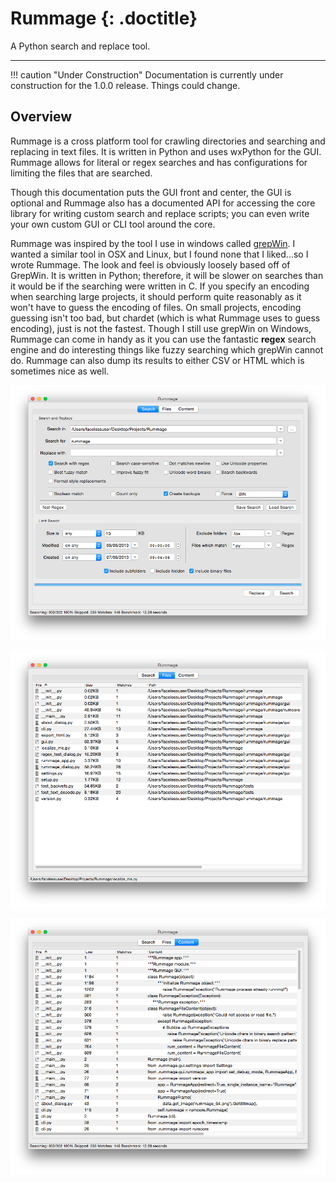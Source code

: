 # Rummage {: .doctitle}
A Python search and replace tool.

---

!!! caution "Under Construction"
    Documentation is currently under construction for the 1.0.0 release.  Things could change.

## Overview
Rummage is a cross platform tool for crawling directories and searching and replacing in text files.  It is written in Python and uses wxPython for the GUI.  Rummage allows for literal or regex searches and has configurations for limiting the files that are searched.

Though this documentation puts the GUI front and center, the GUI is optional and Rummage also has a documented API for accessing the core library for writing custom search and replace scripts; you can even write your own custom GUI or CLI tool around the core.

Rummage was inspired by the tool I use in windows called [grepWin](http://stefanstools.sourceforge.net/grepWin.html).  I wanted a similar tool in OSX and Linux, but I found none that I liked...so I wrote Rummage.  The look and feel is obviously loosely based off of GrepWin.  It is written in Python; therefore, it will be slower on searches than it would be if the searching were written in C.  If you specify an encoding when searching large projects, it should perform quite reasonably as it won't have to guess the encoding of files. On small projects, encoding guessing isn't too bad, but chardet (which is what Rummage uses to guess encoding), just is not the fastest. Though I still use grepWin on Windows, Rummage can come in handy as it you can use the fantastic **regex** search engine and do interesting things like fuzzy searching which grepWin cannot do.  Rummage can also dump its results to either CSV or HTML which is sometimes nice as well.

![Search Tab](./images/search_tab.png)

![Files Tab](./images/files_tab.png)

![Content Tab](./images/content_tab.png)
